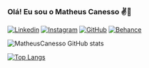 ### Olá! Eu sou o Matheus Canesso ✌️💜

[![Linkedin](https://img.shields.io/badge/LinkedIn-0077B5?style=for-the-badge&logo=linkedin&logoColor=white)](https://www.linkedin.com/in/matheus-canesso-bbbb65202/)
[![Instagram](https://img.shields.io/badge/Instagram-E4405F?style=for-the-badge&logo=instagram&logoColor=white)]()
[![GitHub](https://img.shields.io/badge/GitHub-100000?style=for-the-badge&logo=github&logoColor=white)](https://github.com/MatheusCanesso)
[![Behance](https://img.shields.io/badge/-Behance-blue?style=for-the-badge&logo=behance&logoColor=white)](https://www.behance.net/matheuscanesso)

![MatheusCanesso GitHub stats](https://github-readme-stats.vercel.app/api?username=MatheusCanesso&show_icons=true&theme=highcontrast)

[![Top Langs](https://github-readme-stats.vercel.app/api/top-langs/?username=MatheusCanesso&layout=compact)](https://github.com/MatheusCanesso/github-readme-stats)
